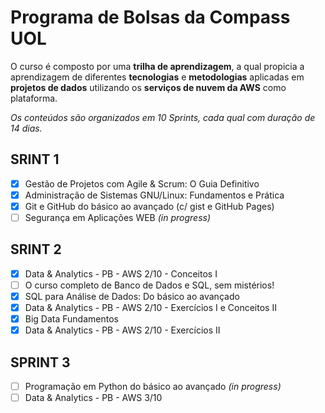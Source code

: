 # Programa de Bolsas da Compass UOL

O curso é composto por uma **trilha de aprendizagem**, a qual propicia a aprendizagem de  diferentes **tecnologias** e **metodologias** aplicadas em **projetos de dados** utilizando os **serviços de nuvem da AWS** como plataforma. 

*Os conteúdos são organizados em 10 Sprints, cada qual com duração de 14 dias.*

## SRINT 1

- [x] Gestão de Projetos com Agile & Scrum: O Guia Definitivo
- [x] Administração de Sistemas GNU/Linux: Fundamentos e Prática
- [x] Git e GitHub do básico ao avançado (c/ gist e GitHub Pages)
- [ ] Segurança em Aplicações WEB *(in progress)*

## SRINT 2

- [x] Data & Analytics - PB - AWS 2/10 - Conceitos I
- [ ] O curso completo de Banco de Dados e SQL, sem mistérios!
- [x] SQL para Análise de Dados: Do básico ao avançado
- [x] Data & Analytics - PB - AWS 2/10 - Exercícios I e Conceitos II 
- [x] Big Data Fundamentos 
- [x] Data & Analytics - PB - AWS 2/10 - Exercícios II

## SPRINT 3 

- [ ] Programação em Python do básico ao avançado *(in progress)*
- [ ] Data & Analytics - PB - AWS 3/10
